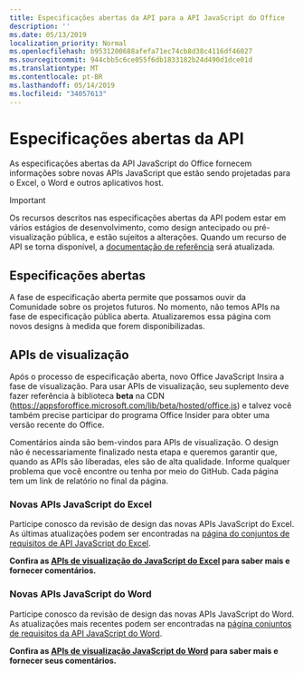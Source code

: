 ```yaml
---
title: Especificações abertas da API para a API JavaScript do Office
description: ''
ms.date: 05/13/2019
localization_priority: Normal
ms.openlocfilehash: b9531200688afefa71ec74cb8d38c4116df46027
ms.sourcegitcommit: 944cbb5c6ce055f6db1833182b24d490d1dce01d
ms.translationtype: MT
ms.contentlocale: pt-BR
ms.lasthandoff: 05/14/2019
ms.locfileid: "34057613"
---
```

# <a name="api-open-specifications"></a>Especificações abertas da API

As especificações abertas da API JavaScript do Office fornecem informações sobre novas APIs JavaScript que estão sendo projetadas para o Excel, o Word e outros aplicativos host.

> [!IMPORTANT]
> Os recursos descritos nas especificações abertas da API podem estar em vários estágios de desenvolvimento, como design antecipado ou pré-visualização pública, e estão sujeitos a alterações. Quando um recurso de API se torna disponível, a [documentação de referência](/javascript/api/overview/office) será atualizada.

## <a name="open-specifications"></a>Especificações abertas

A fase de especificação aberta permite que possamos ouvir da Comunidade sobre os projetos futuros. No momento, não temos APIs na fase de especificação pública aberta. Atualizaremos essa página com novos designs à medida que forem disponibilizadas.

## <a name="preview-apis"></a>APIs de visualização

Após o processo de especificação aberta, novo Office JavaScript Insira a fase de visualização. Para usar APIs de visualização, seu suplemento deve fazer referência à biblioteca **beta** na CDN (https://appsforoffice.microsoft.com/lib/beta/hosted/office.js) e talvez você também precise participar do programa Office Insider para obter uma versão recente do Office.

Comentários ainda são bem-vindos para APIs de visualização. O design não é necessariamente finalizado nesta etapa e queremos garantir que, quando as APIs são liberadas, eles são de alta qualidade. Informe qualquer problema que você encontre ou tenha por meio do GitHub. Cada página tem um link de relatório no final da página.

### <a name="new-excel-javascript-apis"></a>Novas APIs JavaScript do Excel

Participe conosco da revisão de design das novas APIs JavaScript do Excel. As últimas atualizações podem ser encontradas na [página do conjuntos de requisitos de API JavaScript do Excel](../requirement-sets/excel-api-requirement-sets.md#excel-javascript-preview-apis).

**Confira as [APIs de visualização do JavaScript do Excel](/javascript/api/excel) para saber mais e fornecer comentários.**

### <a name="new-word-javascript-apis"></a>Novas APIs JavaScript do Word

Participe conosco da revisão de design das novas APIs JavaScript do Word. As atualizações mais recentes podem ser encontradas na [página conjuntos de requisitos da API JavaScript do Word](../requirement-sets/word-api-requirement-sets.md#word-javascript-preview-apis).

**Confira as [APIs de visualização JavaScript do Word](/javascript/api/word) para saber mais e fornecer seus comentários.**
